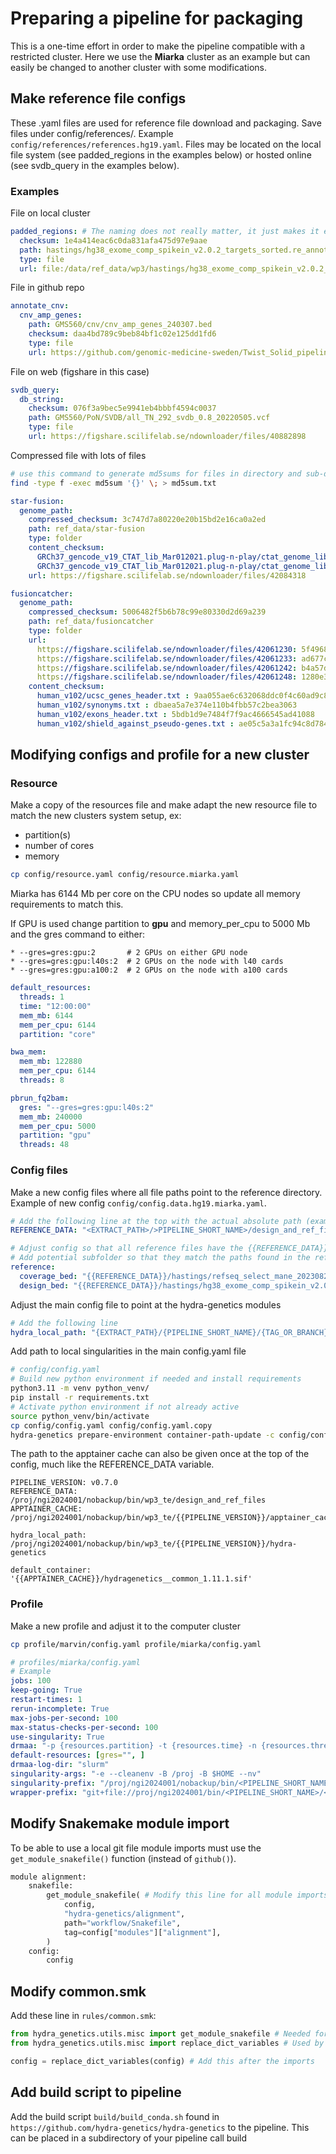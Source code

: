 # Preparing a pipeline for packaging

This is a one-time effort in order to make the pipeline compatible with a restricted cluster. Here we use the **Miarka** cluster as an example but can easily be changed to another cluster with some modifications.

## Make reference file configs
These .yaml files are used for reference file download and packaging. Save files under config/references/. Example `config/references/references.hg19.yaml`. Files may be located on the local file system (see padded_regions in the examples below)  or hosted online (see svdb_query in the examples below).

### Examples
File on local cluster
```yaml
padded_regions: # The naming does not really matter, it just makes it easier to manage
  checksum: 1e4a414eac6c0da831afa475d97e9aae
  path: hastings/hg38_exome_comp_spikein_v2.0.2_targets_sorted.re_annotated.sorted_20bp_pad.bed # This should match what is written in the config files after the {{REFERENCE_DATA}}
  type: file
  url: file:/data/ref_data/wp3/hastings/hg38_exome_comp_spikein_v2.0.2_targets_sorted.re_annotated.sorted_20bp_pad.bed
```

File in github repo
```yaml
annotate_cnv:
  cnv_amp_genes:
    path: GMS560/cnv/cnv_amp_genes_240307.bed
    checksum: daa4bd789c9beb84bf1c02e125dd1fd6
    type: file
    url: https://github.com/genomic-medicine-sweden/Twist_Solid_pipeline_files/raw/v0.6.0/cnv/cnv_amp_genes_240307.bed
```

File on web (figshare in this case)
```yaml
svdb_query:
  db_string:
    checksum: 076f3a9bec5e9941eb4bbbf4594c0037
    path: GMS560/PoN/SVDB/all_TN_292_svdb_0.8_20220505.vcf
    type: file
    url: https://figshare.scilifelab.se/ndownloader/files/40882898
```

Compressed file with lots of files

```bash
# use this command to generate md5sums for files in directory and sub-directories
find -type f -exec md5sum '{}' \; > md5sum.txt
```

```yaml
star-fusion:
  genome_path:
    compressed_checksum: 3c747d7a80220e20b15bd2e16ca0a2ed
    path: ref_data/star-fusion
    type: folder
    content_checksum:
      GRCh37_gencode_v19_CTAT_lib_Mar012021.plug-n-play/ctat_genome_lib_build_dir/ref_annot.gtf.gene_spans: 09bf85ad5d2499ed52662ba1f92381c0 # you need the md5sums for all files
      GRCh37_gencode_v19_CTAT_lib_Mar012021.plug-n-play/ctat_genome_lib_build_dir/ref_annot.prot_info.dbm: 196bf70e87eb0c5640bbebc425319e01
    url: https://figshare.scilifelab.se/ndownloader/files/42084318

fusioncatcher:
  genome_path:
    compressed_checksum: 5006482f5b6b78c99e80330d2d69a239
    path: ref_data/fusioncatcher
    type: folder
    url:
      https://figshare.scilifelab.se/ndownloader/files/42061230: 5f4968cf58a28bfe661ee3d1207259c6
      https://figshare.scilifelab.se/ndownloader/files/42061233: ad677c79617e36f85592b45918a10f21
      https://figshare.scilifelab.se/ndownloader/files/42061242: b4a57d1a48b12e3302fa7d12e6ac6347
      https://figshare.scilifelab.se/ndownloader/files/42061248: 1280e3204b6990b825c762ac14e4446a
    content_checksum:
      human_v102/ucsc_genes_header.txt : 9aa055ae6c632068ddc0f4c60ad9c82f
      human_v102/synonyms.txt : dbaea5a7e374e110b4fbb57c2bea3063
      human_v102/exons_header.txt : 5bdb1d9e7484f7f9ac4666545ad41088
      human_v102/shield_against_pseudo-genes.txt : ae05c5a3a1fc94c8d78442e5f539a47d
```

## Modifying configs and profile for a new cluster

### Resource

Make a copy of the resources file and make adapt the new resource file to match the new clusters system setup, ex:
 - partition(s)
 - number of cores
 - memory

```bash
cp config/resource.yaml config/resource.miarka.yaml
```

Miarka has 6144 Mb per core on the CPU nodes so update all memory requirements to match this. 

If GPU is used change partition to **gpu** and memory_per_cpu to 5000 Mb and the gres command to either:

    * --gres=gres:gpu:2       # 2 GPUs on either GPU node
    * --gres=gres:gpu:l40s:2  # 2 GPUs on the node with l40 cards
    * --gres=gres:gpu:a100:2  # 2 GPUs on the node with a100 cards

```yaml
default_resources:
  threads: 1
  time: "12:00:00"
  mem_mb: 6144
  mem_per_cpu: 6144
  partition: "core"

bwa_mem:
  mem_mb: 122880
  mem_per_cpu: 6144
  threads: 8

pbrun_fq2bam:
  gres: "--gres=gres:gpu:l40s:2"
  mem_mb: 240000
  mem_per_cpu: 5000
  partition: "gpu"
  threads: 48
```

### Config files

Make a new config files where all file paths point to the reference directory. Example of new config `config/config.data.hg19.miarka.yaml`.
```yaml
# Add the following line at the top with the actual absolute path (example /proj/ngi2024001/nobackup/bin/wp1_gms560/design_and_ref_files)
REFERENCE_DATA: "<EXTRACT_PATH>/>PIPELINE_SHORT_NAME>/design_and_ref_files"

# Adjust config so that all reference files have the {{REFERENCE_DATA}} variable
# Add potential subfolder so that they match the paths found in the reference yaml files
reference:
  coverage_bed: "{{REFERENCE_DATA}}/hastings/refseq_select_mane_20230828.bed"
  design_bed: "{{REFERENCE_DATA}}/hastings/hg38_exome_comp_spikein_v2.0.2_targets_sorted.re_annotated.sorted.bed"
```

Adjust the main config file to point at the hydra-genetics modules
```yaml
# Add the following line
hydra_local_path: "{EXTRACT_PATH}/{PIPELINE_SHORT_NAME}/{TAG_OR_BRANCH}/hydra-genetics"
```

Add path to local singularities in the main config.yaml file 
```bash
# config/config.yaml
# Build new python environment if needed and install requirements
python3.11 -m venv python_venv/
pip install -r requirements.txt
# Activate python environment if not already active
source python_venv/bin/activate
cp config/config.yaml config/config.yaml.copy
hydra-genetics prepare-environment container-path-update -c config/config.yaml.copy -n config/config.yaml -p ${PATH_TO_apptainer_cache}
```

The path to the apptainer cache can also be given once at the top of the config, much like the REFERENCE_DATA variable.
```
PIPELINE_VERSION: v0.7.0
REFERENCE_DATA: /proj/ngi2024001/nobackup/bin/wp3_te/design_and_ref_files
APPTAINER_CACHE: /proj/ngi2024001/nobackup/bin/wp3_te/{{PIPELINE_VERSION}}/apptainer_cache

hydra_local_path: /proj/ngi2024001/nobackup/bin/wp3_te/{{PIPELINE_VERSION}}/hydra-genetics

default_container: '{{APPTAINER_CACHE}}/hydragenetics__common_1.11.1.sif'

```

### Profile

Make a new profile and adjust it to the computer cluster 
```bash
cp profile/marvin/config.yaml profile/miarka/config.yaml
```

```yaml
# profiles/miarka/config.yaml
# Example
jobs: 100
keep-going: True
restart-times: 1
rerun-incomplete: True
max-jobs-per-second: 100
max-status-checks-per-second: 100
use-singularity: True
drmaa: "-p {resources.partition} -t {resources.time} -n {resources.threads} --mem={resources.mem_mb} --mem-per-cpu={resources.mem_per_cpu} {resources.gres} -J {rule} -A ngi2024001 -e slurm/{rule}_%j.err -o slurm/{rule}_%j.out --nodes=1-1"
default-resources: [gres="", ]
drmaa-log-dir: "slurm"
singularity-args: "-e --cleanenv -B /proj -B $HOME --nv"
singularity-prefix: "/proj/ngi2024001/nobackup/bin/<PIPELINE_SHORT_NAME>/<TAG_OR_BRANCH>/apptainer_cache/"
wrapper-prefix: "git+file://proj/ngi2024001/bin/<PIPELINE_SHORT_NAME>/<TAG_OR_BRANCH>/snakemake-wrappers/"
```

## Modify Snakemake module import
To be able to use a local git file module imports must use the `get_module_snakefile()` function (instead of `github()`).

```py
module alignment:
    snakefile:
        get_module_snakefile( # Modify this line for all module imports
            config,
            "hydra-genetics/alignment",
            path="workflow/Snakefile",
            tag=config["modules"]["alignment"],
        )
    config:
        config
```

## Modify common.smk
Add these line in `rules/common.smk`:

```py
from hydra_genetics.utils.misc import get_module_snakefile # Needed for local git
from hydra_genetics.utils.misc import replace_dict_variables # Used by hydra genetics to obtain the file paths to the files in the config

config = replace_dict_variables(config) # Add this after the imports
```

## Add build script to pipeline

Add the build script `build/build_conda.sh` found in `https://github.com/hydra-genetics/hydra-genetics` to the pipeline. This can be placed in a subdirectory of your pipeline call build
